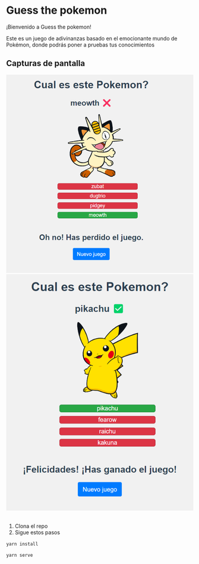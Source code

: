 # Guess the pokemon

¡Bienvenido a Guess the pokemon!

Este es un juego de adivinanzas basado en el emocionante mundo de Pokémon, donde podrás poner a pruebas tus conocimientos


## Capturas de pantalla

![Captura de pantalla 1](screenshots/wrong.png)
![Captura de pantalla 2](screenshots/correct.png)


##
1) Clona el repo
2) Sigue estos pasos
```
yarn install
```

```
yarn serve
```
